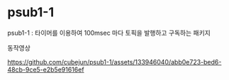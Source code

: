 # psub1-1

psub1-1 : 타이머를 이용하여 100msec 마다 토픽을 발행하고 구독하는 패키지

동작영상

https://github.com/cubejun/psub1-1/assets/133946040/abb0e723-bed6-48cb-9ce5-e2b5e91616ef

